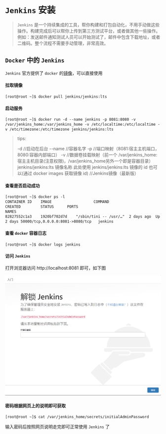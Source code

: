 # `Jenkins` 安装

> `Jenkins` 是一个持续集成的工具，帮你构建和打包自动化，不用手动做这些操作。构建完成后可以帮你上传到第三方测试平台，或者做其他一些操作。例如：发送邮件通知测试人员可以开始测试了，邮件中包含下载地址，或者二维码。整个流程不需要手动管理，非常高效。



## `Docker` 中的 `Jenkins`

`Jenkins` 官方提供了 `docker` 的[镜像](https://hub.docker.com/_/jenkins)，可以直接使用

#### 拉取镜像

```shell
[root@root ~]$ docker pull jenkins/jenkins:lts
```

#### 启动服务

```shell
[root@root ~]$ docker run -d --name jenkins -p 8081:8080 -v /var/jenkins_home:/var/jenkins_home -v /etc/localtime:/etc/localtime -v /etc/timezone:/etc/timezone jenkins/jenkins:lts
```

> tips:
>
> -d //启动在后台
> --name //容器名字
> -p //端口映射（8081:宿主主机端口，8080:容器内部端口）
> -v //数据卷挂载映射（前一个 /var/jenkins_home:宿主主机目录(注意权限)，/var/jenkins_home另外一个即是容器目录）
> jenkins/jenkins:lts 镜像名称 此处使用 jenkins/jenkins:lts 镜像的 id 也可以(通过 docker images 获取镜像 id) //Jenkins镜像（最新版）

#### 查看是否启动成功

```shell
[root@root ~]$ docker ps -l
CONTAINER ID	IMAGE					COMMAND									CREATED			STATUS		PORTS													NAMES
82827552c1a3	1920bf702d7d	"/sbin/tini -- /usr/…"	2 days ago	Up 2 days 50000/tcp,0.0.0.0:8081->8080/tcp   jenkins
```



#### 查看 `docker` 容器日志

```shell
[root@root ~]$ docker logs jenkins
```



#### 访问 `Jenkins`

打开浏览器访问 http://localhost:8081 即可，如下图

![img](img/1578696-20200506012226430-1099181802.png)



#### 密码根据网页上的说明即可获取

```shell
[root@root ~]$ cat /var/jenkins_home/secrets/initialAdminPassword
```



输入密码后按照网页说明走完即可正常使用 `Jenkins` 了

